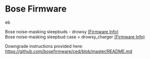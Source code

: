 # Bose Firmware

eb

Bose noise-masking sleepbuds - drowsy <a href="https://github.com/bosefirmware/eb/blob/master/drowsy/README.md">(Firmware Info)</a></br>
Bose noise-masking sleepbud case = drowsy_charger <a href="https://github.com/bosefirmware/eb/blob/master/drowsy_charger/README.md">(Firmware Info)</a></br>

Downgrade instructions provided here:</br>
https://github.com/bosefirmware/ced/blob/master/README.md
